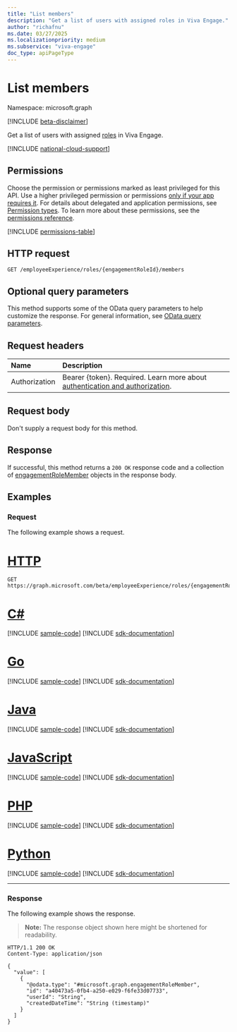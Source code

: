 ```yaml
---
title: "List members"
description: "Get a list of users with assigned roles in Viva Engage."
author: "richafnu"
ms.date: 03/27/2025
ms.localizationpriority: medium
ms.subservice: "viva-engage"
doc_type: apiPageType
---
```


# List members

Namespace: microsoft.graph

[!INCLUDE [beta-disclaimer](../../includes/beta-disclaimer.md)]

Get a list of users with assigned [roles](../resources/engagementrole.md) in Viva Engage.

[!INCLUDE [national-cloud-support](../../includes/global-only.md)]

## Permissions

Choose the permission or permissions marked as least privileged for this API. Use a higher privileged permission or permissions [only if your app requires it](/graph/permissions-overview#best-practices-for-using-microsoft-graph-permissions). For details about delegated and application permissions, see [Permission types](/graph/permissions-overview#permission-types). To learn more about these permissions, see the [permissions reference](/graph/permissions-reference).

<!-- { "blockType": "permissions", "name": "engagementrole_list_members" } -->
[!INCLUDE [permissions-table](../includes/permissions/engagementrole-list-members-permissions.md)]

## HTTP request

<!-- {
  "blockType": "ignored"
}
-->
``` http
GET /employeeExperience/roles/{engagementRoleId}/members
```
<!-- GET /me/employeeExperience/assignedRoles/{engagementRoleId}/members -->

## Optional query parameters

This method supports some of the OData query parameters to help customize the response. For general information, see [OData query parameters](/graph/query-parameters).

## Request headers

|Name|Description|
|:---|:---|
|Authorization|Bearer {token}. Required. Learn more about [authentication and authorization](/graph/auth/auth-concepts).|

## Request body

Don't supply a request body for this method.

## Response

If successful, this method returns a `200 OK` response code and a collection of [engagementRoleMember](../resources/engagementrolemember.md) objects in the response body.

## Examples

### Request

The following example shows a request.
# [HTTP](#tab/http)
<!-- {
  "blockType": "request",
  "name": "list_engagementrolemember"
}
-->
``` http
GET https://graph.microsoft.com/beta/employeeExperience/roles/{engagementRoleId}/members
```

# [C#](#tab/csharp)
[!INCLUDE [sample-code](../includes/snippets/csharp/list-engagementrolemember-csharp-snippets.md)]
[!INCLUDE [sdk-documentation](../includes/snippets/snippets-sdk-documentation-link.md)]

# [Go](#tab/go)
[!INCLUDE [sample-code](../includes/snippets/go/list-engagementrolemember-go-snippets.md)]
[!INCLUDE [sdk-documentation](../includes/snippets/snippets-sdk-documentation-link.md)]

# [Java](#tab/java)
[!INCLUDE [sample-code](../includes/snippets/java/list-engagementrolemember-java-snippets.md)]
[!INCLUDE [sdk-documentation](../includes/snippets/snippets-sdk-documentation-link.md)]

# [JavaScript](#tab/javascript)
[!INCLUDE [sample-code](../includes/snippets/javascript/list-engagementrolemember-javascript-snippets.md)]
[!INCLUDE [sdk-documentation](../includes/snippets/snippets-sdk-documentation-link.md)]

# [PHP](#tab/php)
[!INCLUDE [sample-code](../includes/snippets/php/list-engagementrolemember-php-snippets.md)]
[!INCLUDE [sdk-documentation](../includes/snippets/snippets-sdk-documentation-link.md)]

# [Python](#tab/python)
[!INCLUDE [sample-code](../includes/snippets/python/list-engagementrolemember-python-snippets.md)]
[!INCLUDE [sdk-documentation](../includes/snippets/snippets-sdk-documentation-link.md)]

---

### Response

The following example shows the response.
>**Note:** The response object shown here might be shortened for readability.
<!-- {
  "blockType": "response",
  "truncated": true,
  "@odata.type": "Collection(microsoft.graph.engagementRoleMember)"
}
-->
``` http
HTTP/1.1 200 OK
Content-Type: application/json

{
  "value": [
    {
      "@odata.type": "#microsoft.graph.engagementRoleMember",
      "id": "a40473a5-0fb4-a250-e029-f6fe33d07733",
      "userId": "String",
      "createdDateTime": "String (timestamp)"
    }
  ]
}
```

